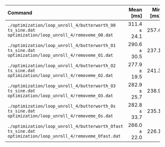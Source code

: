 | Command | Mean [ms] | Min [ms] | Max [ms] | Relative |
|:---|---:|---:|---:|---:|
| `./optimization/loop_unroll_4/butterworth_O0 ts_sine.dat optimization/loop_unroll_4/removeme_O0.dat` | 311.4 ± 24.1 | 257.4 | 356.2 | 1.17 ± 0.13 |
| `./optimization/loop_unroll_4/butterworth_O1 ts_sine.dat optimization/loop_unroll_4/removeme_O1.dat` | 290.6 ± 30.5 | 237.1 | 339.1 | 1.09 ± 0.15 |
| `./optimization/loop_unroll_4/butterworth_O2 ts_sine.dat optimization/loop_unroll_4/removeme_O2.dat` | 277.9 ± 19.5 | 241.3 | 320.8 | 1.04 ± 0.11 |
| `./optimization/loop_unroll_4/butterworth_O3 ts_sine.dat optimization/loop_unroll_4/removeme_O3.dat` | 282.9 ± 25.7 | 238.9 | 353.0 | 1.06 ± 0.13 |
| `./optimization/loop_unroll_4/butterworth_Os ts_sine.dat optimization/loop_unroll_4/removeme_Os.dat` | 282.8 ± 33.7 | 235.1 | 399.9 | 1.06 ± 0.15 |
| `./optimization/loop_unroll_4/butterworth_Ofast ts_sine.dat optimization/loop_unroll_4/removeme_Ofast.dat` | 266.0 ± 22.0 | 226.1 | 297.3 | 1.00 |
